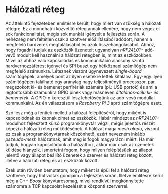 # Hálózati réteg
Az áttekintő fejezeteben említésre került, hogy miért van szükség a hálózati rétegre. Ez a mondhatni
közvetítő réteg annak ellenére, hogy nem végez el sok funkcionalitást, mégis sok munkát igényelt
a fejlesztés során. A nehézség nem feltétlen csak a szoftver előállításából adódott, hanem a megfelelő
hardverek megtalálásából és azok összehangolásából. Ahhoz, hogy fogadni tudjuk az eszközök üzeneteit
ugyanolyan *nRF24L01+* adó-vevő modult kell használni a hálózati rétegben is, mint az eszközökben.
Mivel az ahhoz való kapcsolódás és kommunikáció alacsony szintű hardverhozzáférést igényel és SPI buszt
egy hétköznapi számítógép nem megfelelő számunkra. Léteznek viszont úgynevezett *single-board* számítógépek,
amelyek pont az ilyen esetekre lettek kitalálva. Egy-egy ilyen számítógépen található egy aránylag nagy
teljesítményű processzor, pár megszokott ki- és bemenet perfirériák számára (pl.: USB portok) és ami a
legfontosabb számunkra GPIO pinek vagy másnéven *általános-célú ki- és bemenetek*. A GPIO-n keresztül
lesz lehetőségünk az adó-vevő modullal kommunkálni. Az én választásom a *Raspberry Pi 3* apró
számítógépre esett.

Szó lesz még a fentiek mellett a hálózat felépítéséről, hogy miként is kapcsolódnak és kapnak címet
az eszközök. Habár mindezt az *nRF24L01+* modulhoz fejlesztett külső programkönyvtár végzi, mégis
jelentős részét képezi a hálózati réteg működésének. A hálózat maga *mesh alapú*, viszont
ez csak a programkönyvtárnak köszönhető, ezért nevezném inkább *pszeudo-mesh* hálózatnak, amit meg is
fogok magyarázni miért. Ha már tudjuk, hogyan kapcsolódunk a hálózathoz, akkor már csak az üzenetek
küldése hiányzik. Ismertetni fogom, hogy milyen felépítésűek az állapot jelentő vagy állapot beállító
üzenetek a szerver és hálózati réteg között, illetve a hálózati réteg és az eszközök között.

Ezek után röviden bemutatom, hogy miként is épül fel a hálózati réteg szoftvere, hogy hol voltak
gondjaim a fejlesztés során. Illetve említésre kerül még a C++ *Boost* könyvtárcsomag, mivel rendkívül
megkönnyítette számomra a TCP kapcsolat kezelését a központi szerverrel.
